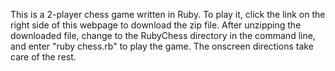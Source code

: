 This is a 2-player chess game written in Ruby. To play it, click the link on the right side of this webpage to download the zip file. After unzipping the downloaded file, change to the RubyChess directory in the command line, and enter "ruby chess.rb" to play the game. The onscreen directions take care of the rest.
